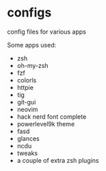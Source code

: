 # configs
config files for various apps

Some apps used:
- zsh
- oh-my-zsh
- fzf
- colorls
- httpie
- tig
- git-gui
- neovim
- hack nerd font complete
- powerlevel9k theme
- fasd
- glances
- ncdu
- tweaks
- a couple of extra zsh plugins

